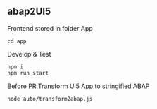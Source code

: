 ## abap2UI5 


Frontend stored in folder App
```
cd app
```

Develop & Test
```
npm i
npm run start
```

Before PR
Transform UI5 App to stringified ABAP
```
node auto/transform2abap.js 
```